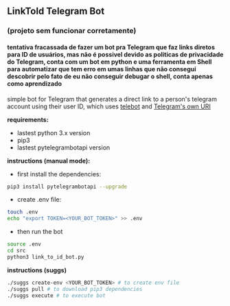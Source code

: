 ## LinkToId Telegram Bot

### (projeto sem funcionar corretamente)
#### tentativa fracassada de fazer um bot pra Telegram que faz links diretos para ID de usuários, mas não é possivel devido as politicas de privacidade do Telegram, conta com um bot em python e uma ferramenta em Shell para automatizar que tem erro em umas linhas que não consegui descobrir pelo fato de eu não conseguir debugar o shell, conta apenas como aprendizado

simple bot for Telegram that generates a direct link to a person's telegram account using their user ID, which uses [telebot](https://github.com/eternnoir/pyTelegramBotAPI) and [Telegram's own URI](https://core.telegram.org/api/links#id-links) 

**requirements:**
- lastest python 3.x version
- pip3
- lastest pytelegrambotapi version

**instructions (manual mode):**

 - first install the dependencies:
````bash
pip3 install pytelegrambotapi --upgrade
````
- create .env file:
````bash
touch .env
echo "export TOKEN=<YOUR_BOT_TOKEN>" >> .env
````
 - then run the bot
 ````bash
 source .env
 cd src
 python3 link_to_id_bot.py
 ````
**instructions (suggs)**
````bash
./suggs create-env <YOUR_BOT_TOKEN> # to create env file
./suggs pull # to download pip3 dependencies
./suggs execute # to execute bot
````

